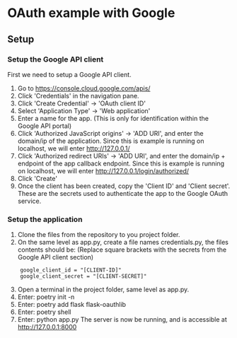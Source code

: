 # OAuth example with Google
## Setup
### Setup the Google API client
First we need to setup a Google API client. 
1. Go to https://console.cloud.google.com/apis/
2. Click 'Credentials' in the navigation pane.
3. Click 'Create Credential' -> 'OAuth client ID'
4. Select 'Application Type' -> 'Web application'
5. Enter a name for the app. (This is only for identification within the Google API portal)
6. Click 'Authorized JavaScript origins' -> 'ADD URI', and enter the domain/ip of the application. Since this is example is running on localhost, we will enter http://127.0.0.1/
7. Click 'Authorized redirect URIs' -> 'ADD URI', and enter the domain/ip + endpoint of the app callback endpoint. Since this is example is running on localhost, we will enter http://127.0.0.1/login/authorized/
8. Click 'Create'
9. Once the client has been created, copy the 'Client ID' and 'Client secret'. These are the secrets used to authenticate the app to the Google OAuth service.

### Setup the application
1. Clone the files from the repository to you project folder.
2. On the same level as app.py, create a file names credentials.py, the files contents should be: 
(Replace square brackets with the secrets from the Google API client section)
```
    google_client_id = "[CLIENT-ID]"
    google_client_secret = "[CLIENT-SECRET]"
```
3. Open a terminal in the project folder, same level as app.py.
4. Enter: poetry init -n
5. Enter: poetry add flask flask-oauthlib
6. Enter: poetry shell
7. Enter: python app.py 
The server is now be running, and is accessible at http://127.0.0.1:8000